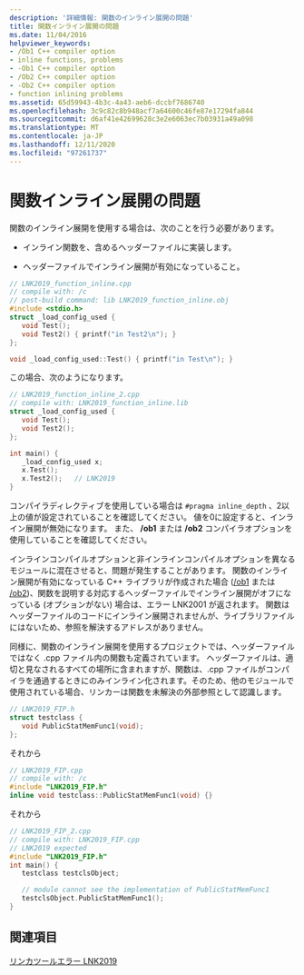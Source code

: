 ```yaml
---
description: '詳細情報: 関数のインライン展開の問題'
title: 関数インライン展開の問題
ms.date: 11/04/2016
helpviewer_keywords:
- /Ob1 C++ compiler option
- inline functions, problems
- -Ob1 C++ compiler option
- /Ob2 C++ compiler option
- -Ob2 C++ compiler option
- function inlining problems
ms.assetid: 65d59943-4b3c-4a43-aeb6-dccbf7686740
ms.openlocfilehash: 3c9c82c8b948acf7a64600c46fe87e17294fa844
ms.sourcegitcommit: d6af41e42699628c3e2e6063ec7b03931a49a098
ms.translationtype: MT
ms.contentlocale: ja-JP
ms.lasthandoff: 12/11/2020
ms.locfileid: "97261737"
---
```

# <a name="function-inlining-problems"></a>関数インライン展開の問題

関数のインライン展開を使用する場合は、次のことを行う必要があります。

- インライン関数を、含めるヘッダーファイルに実装します。

- ヘッダーファイルでインライン展開が有効になっていること。

```cpp
// LNK2019_function_inline.cpp
// compile with: /c
// post-build command: lib LNK2019_function_inline.obj
#include <stdio.h>
struct _load_config_used {
   void Test();
   void Test2() { printf("in Test2\n"); }
};

void _load_config_used::Test() { printf("in Test\n"); }
```

この場合、次のようになります。

```cpp
// LNK2019_function_inline_2.cpp
// compile with: LNK2019_function_inline.lib
struct _load_config_used {
   void Test();
   void Test2();
};

int main() {
   _load_config_used x;
   x.Test();
   x.Test2();   // LNK2019
}
```

コンパイラディレクティブを使用している場合は `#pragma inline_depth` 、2以上の値が設定されていることを確認してください。 値を0に設定すると、インライン展開が無効になります。 また、 **/ob1** または **/ob2** コンパイラオプションを使用していることを確認してください。

インラインコンパイルオプションと非インラインコンパイルオプションを異なるモジュールに混在させると、問題が発生することがあります。 関数のインライン展開が有効になっている C++ ライブラリが作成された場合 ([/ob1](../../build/reference/ob-inline-function-expansion.md) または [/ob2](../../build/reference/ob-inline-function-expansion.md))、関数を説明する対応するヘッダーファイルでインライン展開がオフになっている (オプションがない) 場合は、エラー LNK2001 が返されます。 関数はヘッダーファイルのコードにインライン展開されませんが、ライブラリファイルにはないため、参照を解決するアドレスがありません。

同様に、関数のインライン展開を使用するプロジェクトでは、ヘッダーファイルではなく .cpp ファイル内の関数も定義されています。 ヘッダーファイルは、適切と見なされるすべての場所に含まれますが、関数は、.cpp ファイルがコンパイラを通過するときにのみインライン化されます。そのため、他のモジュールで使用されている場合、リンカーは関数を未解決の外部参照として認識します。

```cpp
// LNK2019_FIP.h
struct testclass {
   void PublicStatMemFunc1(void);
};
```

それから

```cpp
// LNK2019_FIP.cpp
// compile with: /c
#include "LNK2019_FIP.h"
inline void testclass::PublicStatMemFunc1(void) {}
```

それから

```cpp
// LNK2019_FIP_2.cpp
// compile with: LNK2019_FIP.cpp
// LNK2019 expected
#include "LNK2019_FIP.h"
int main() {
   testclass testclsObject;

   // module cannot see the implementation of PublicStatMemFunc1
   testclsObject.PublicStatMemFunc1();
}
```

## <a name="see-also"></a>関連項目

[リンカツールエラー LNK2019](../../error-messages/tool-errors/linker-tools-error-lnk2019.md)
